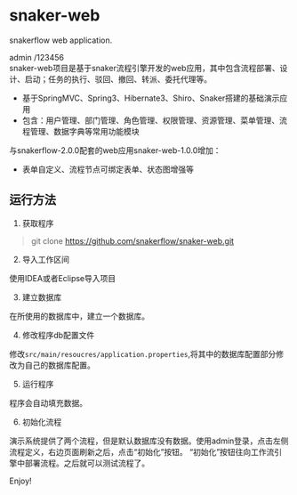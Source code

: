 # snaker-web
snakerflow web application.

admin /123456  
snaker-web项目是基于snaker流程引擎开发的web应用，其中包含流程部署、设计、启动；任务的执行、驳回、撤回、转派、委托代理等。

+ 基于SpringMVC、Spring3、Hibernate3、Shiro、Snaker搭建的基础演示应用
+ 包含：用户管理、部门管理、角色管理、权限管理、资源管理、菜单管理、流程管理、数据字典等常用功能模块

与snakerflow-2.0.0配套的web应用snaker-web-1.0.0增加： 
  + 表单自定义、流程节点可绑定表单、状态图增强等 
  
## 运行方法
1. 获取程序
>git clone https://github.com/snakerflow/snaker-web.git

2. 导入工作区间

使用IDEA或者Eclipse导入项目

3. 建立数据库

在所使用的数据库中，建立一个数据库。

4. 修改程序db配置文件

修改`src/main/resoucres/application.properties`,将其中的数据库配置部分修改为自己的数据库配置。

5. 运行程序

程序会自动填充数据。

6. 初始化流程

演示系统提供了两个流程，但是默认数据库没有数据。使用admin登录，点击左侧流程定义，右边页面刷新之后，点击“初始化”按钮。
“初始化”按钮往向工作流引擎中部署流程。之后就可以测试流程了。

Enjoy!

